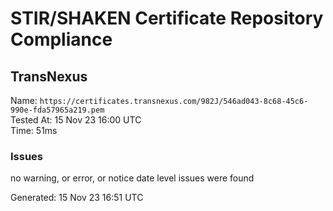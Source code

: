 # STIR/SHAKEN Certificate Repository Compliance

## TransNexus

Name: `https://certificates.transnexus.com/982J/546ad043-8c68-45c6-990e-fda57965a219.pem`\
Tested At: 15 Nov 23 16:00 UTC\
Time: 51ms

### Issues

no warning, or error, or notice date level issues were found

Generated: 15 Nov 23 16:51 UTC